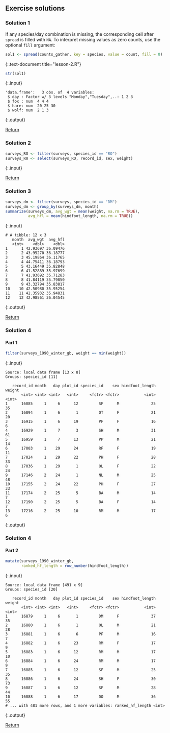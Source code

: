 ---
---

## Exercise solutions

### Solution 1

If any species/day combination is missing, the corresponding cell after `spread` is filled with `NA`. To interpret missing values as zero counts, use the optional `fill` argument: 


~~~r
sol1 <- spread(counts_gather, key = species, value = count, fill = 0)
~~~
{:.text-document title="lesson-2.R"}


~~~r
str(sol1)
~~~
{:.input}

~~~
'data.frame':	3 obs. of  4 variables:
 $ day : Factor w/ 3 levels "Monday","Tuesday",..: 1 2 3
 $ fox : num  4 4 4
 $ hare: num  20 25 30
 $ wolf: num  2 1 3
~~~
{:.output}

<aside class="notes" markdown="block">

[Return](#exercise-1)

</aside>

<!--split-->

### Solution 2


~~~r
surveys_RO <- filter(surveys, species_id == "RO")
surveys_R0 <- select(surveys_RO, record_id, sex, weight)
~~~
{:.input}

<aside class="notes" markdown="block">

[Return](#exercise-2)

</aside>

<!--split-->

### Solution 3


~~~r
surveys_dm <- filter(surveys, species_id == "DM")
surveys_dm <- group_by(surveys_dm, month)
summarize(surveys_dm, avg_wgt = mean(weight, na.rm = TRUE),
          avg_hfl = mean(hindfoot_length, na.rm = TRUE))
~~~
{:.input}

~~~
# A tibble: 12 x 3
   month  avg_wgt  avg_hfl
   <int>    <dbl>    <dbl>
1      1 42.93697 36.09476
2      2 43.95270 36.18777
3      3 45.19864 36.11765
4      4 44.75411 36.18793
5      5 43.16449 35.82848
6      6 41.52889 35.97699
7      7 41.93692 35.71283
8      8 41.84119 35.79850
9      9 43.32794 35.83817
10    10 42.50980 35.95254
11    11 42.35932 35.94831
12    12 42.98561 36.04545
~~~
{:.output}

<aside class="notes" markdown="block">

[Return](#exercise-3)

</aside>

<!--split-->

### Solution 4

#### Part 1


~~~r
filter(surveys_1990_winter_gb, weight == min(weight))
~~~
{:.input}

~~~
Source: local data frame [13 x 8]
Groups: species_id [11]

   record_id month   day plot_id species_id    sex hindfoot_length weight
       <int> <int> <int>   <int>     <fctr> <fctr>           <int>  <int>
1      16885     1     6      12         SF      M              25     35
2      16894     1     6       1         OT      F              21     20
3      16915     1     6      19         PF      F              16      6
4      16929     1     7       3         SH      M              31     61
5      16959     1     7      13         PP      M              21     14
6      17003     1    29      24         RF      F              19     11
7      17024     1    29      22         PH      F              28     33
8      17036     1    29       1         OL      F              22     24
9      17146     2    24       1         NL      M              25     48
10     17155     2    24      22         PH      F              27     33
11     17174     2    25       5         BA      M              14      7
12     17190     2    25       5         BA      F              14      7
13     17216     2    25      10         RM      M              17      6
~~~
{:.output}

<!--split-->

### Solution 4

#### Part 2


~~~r
mutate(surveys_1990_winter_gb,
       ranked_hf_length = row_number(hindfoot_length))
~~~
{:.input}

~~~
Source: local data frame [491 x 9]
Groups: species_id [20]

   record_id month   day plot_id species_id    sex hindfoot_length weight
       <int> <int> <int>   <int>     <fctr> <fctr>           <int>  <int>
1      16879     1     6       1         DM      F              37     35
2      16880     1     6       1         OL      M              21     28
3      16881     1     6       6         PF      M              16      7
4      16882     1     6      23         RM      F              17      9
5      16883     1     6      12         RM      M              17     10
6      16884     1     6      24         RM      M              17      9
7      16885     1     6      12         SF      M              25     35
8      16886     1     6      24         SH      F              30     73
9      16887     1     6      12         SF      M              28     44
10     16888     1     6      17         DO      M              36     55
# ... with 481 more rows, and 1 more variables: ranked_hf_length <int>
~~~
{:.output}

<aside class="notes" markdown="block">

[Return](#exercise-4)

</aside>
